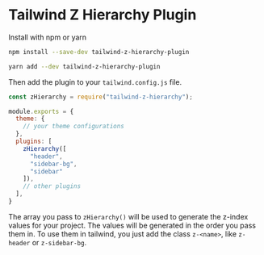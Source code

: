 # Tailwind Z Hierarchy Plugin

Install with npm or yarn

```bash
npm install --save-dev tailwind-z-hierarchy-plugin
```

```bash
yarn add --dev tailwind-z-hierarchy-plugin
```

Then add the plugin to your `tailwind.config.js` file.

```js
const zHierarchy = require("tailwind-z-hierarchy");

module.exports = {
  theme: {
    // your theme configurations
  },
  plugins: [
    zHierarchy([
      "header",
      "sidebar-bg",
      "sidebar"
    ]),
    // other plugins
  ],
}
```

The array you pass to `zHierarchy()` will be used to generate the z-index values for your project. The values will be generated in the order you pass them in. To use them in tailwind, you just add the class `z-<name>`, like `z-header` or `z-sidebar-bg`.
